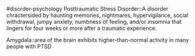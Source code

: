 #disorder-psychology 
Posttraumatic Stress Disorder::A disorder chractersided by haunting memories, nightmares, hypervigilance, social withdrawal, jumpy anxiety, numbness of feeling, and/or insomnia that lingers for four weeks or more after a traumatic experience. 

Amygdala::area of the brain exhibits higher-than-normal activity in many people with PTSD